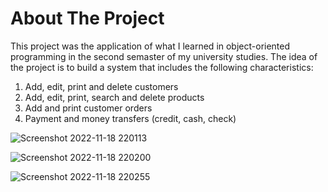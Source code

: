 
# About The Project
This project was the application of what I learned in object-oriented programming in the second semaster of my university studies. The idea of the project is to build a system that includes the following characteristics:
1. Add, edit, print and delete customers
2. Add, edit, print, search and delete products
3. Add and print customer orders
4. Payment and money transfers (credit, cash, check)

![Screenshot 2022-11-18 220113](https://user-images.githubusercontent.com/92875984/202799166-6c713ee0-bce5-44d5-976c-acc2f2236a78.png)

![Screenshot 2022-11-18 220200](https://user-images.githubusercontent.com/92875984/202799284-1bb12e5a-626f-4e81-8b84-b21abe02757c.png)

![Screenshot 2022-11-18 220255](https://user-images.githubusercontent.com/92875984/202799191-462eb364-c563-4718-a780-4f8d3837916a.png)

